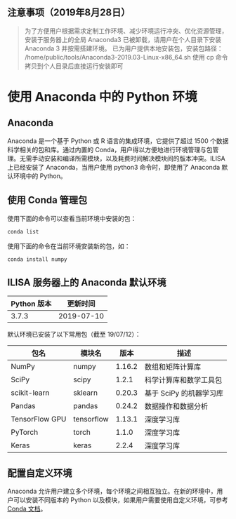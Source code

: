 ## 注意事项（2019年8月28日）
> 为了方便用户根据需求定制工作环境、减少环境运行冲突、优化资源管理，安装于服务器上的全局 Anaconda3 已被卸载，请用户在个人目录下安装 Anaconda 3 并按需搭建环境。
> 已为用户提供本地安装包，安装包路径： /home/public/tools/Anaconda3-2019.03-Linux-x86_64.sh
> 使用 cp 命令拷贝到个人目录后直接运行安装即可


# 使用 Anaconda 中的 Python 环境 

## Anaconda

Anaconda 是一个基于 Python 或 R 语言的集成环境，它提供了超过 1500 个数据科学相关的包和库。通过内置的 Conda，用户得以方便地进行环境管理与包管理。无需手动安装和编译所需模块，以及耗费时间解决模块间的版本冲突。ILISA 上已经安装了 Anaconda，当用户使用 python3 命令时，即使用了 Anaconda 默认环境中的 Python。

## 使用 Conda 管理包

使用下面的命令可以查看当前环境中安装的包：

``` bash
conda list
```

使用下面的命令在当前环境安装新的包，如：

```
conda install numpy
```



## ILISA 服务器上的 Anaconda 默认环境

| Python 版本  | 更新时间 |
| ------------ | ----- |
| 3.7.3 |   2019-07-10    |

默认环境已安装了以下常用包（截至 19/07/12）：

| 包名           | 模块名     | 版本   | 描述                    |
| -------------- | ---------- | ------ | ----------------------- |
| NumPy          | numpy      | 1.16.2 | 数组和矩阵计算库        |
| SciPy          | scipy      | 1.2.1  | 科学计算库和数学工具包  |
| scikit-learn   | sklearn    | 0.20.3 | 基于 SciPy 的机器学习库 |
| Pandas         | pandas     | 0.24.2 | 数据操作和数据分析      |
| TensorFlow GPU | tensorflow | 1.13.1 | 深度学习库              |
| PyTorch        | torch      | 1.1.0  | 深度学习库              |
| Keras          | keras      | 2.2.4  | 深度学习库              |



## 配置自定义环境

Anaconda 允许用户建立多个环境，每个环境之间相互独立。在新的环境中，用户可以安装不同版本的 Python 以及模块，如果用户需要使用自定义环境，可参考 [Conda 文档](https://conda.io/en/latest/)。
